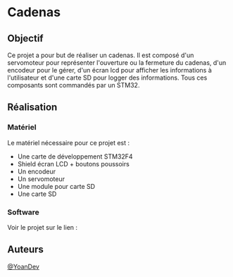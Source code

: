 # Cadenas


## Objectif

Ce projet a pour but de réaliser un cadenas. Il est composé d'un servomoteur pour représenter l'ouverture ou la fermeture du cadenas, d'un encodeur pour le gérer, d'un écran lcd pour afficher les informations à l'utilisateur et d'une carte SD pour logger des informations. Tous ces composants sont commandés par un STM32.
## Réalisation
### Matériel
Le matériel nécessaire pour ce projet est :
* Une carte de développement STM32F4
* Shield écran LCD + boutons poussoirs
* Un encodeur
* Un servomoteur
* Une module pour carte SD
* Une carte SD


### Software

Voir le projet sur le lien :

## Auteurs
[@YoanDev](https://github.com/YoanDev)
